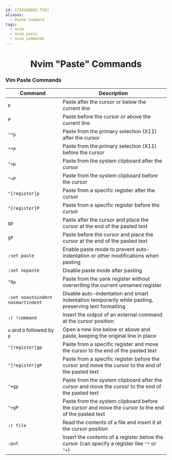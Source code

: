 ```yaml
---
id: 1724108891-TSDJ
aliases:
  - Paste Command
tags:
  - nvim
  - nvim_paste
  - nvim_commands
---
```


<center>
<h1>Nvim "Paste" Commands</h1>
</center>


### Vim Paste Commands

| Command          | Description                                                                         |
|------------------|-------------------------------------------------------------------------------------|
| `p`              | Paste after the cursor or below the current line                                    |
| `P`              | Paste before the cursor or above the current line                                   |
| `"*p`            | Paste from the primary selection (X11) after the cursor                             |
| `"*P`            | Paste from the primary selection (X11) before the cursor                            |
| `"+p`            | Paste from the system clipboard after the cursor                                    |
| `"+P`            | Paste from the system clipboard before the cursor                                   |
| `"[register]p`   | Paste from a specific register after the cursor                                     |
| `"[register]P`   | Paste from a specific register before the cursor                                    |
| `gp`             | Paste after the cursor and place the cursor at the end of the pasted text           |
| `gP`             | Paste before the cursor and place the cursor at the end of the pasted text          |
| `:set paste`     | Enable paste mode to prevent auto-indentation or other modifications when pasting   |
| `:set nopaste`   | Disable paste mode after pasting                                                    |
| `"0p`            | Paste from the yank register without overwriting the current unnamed register       |
| `:set noautoindent nosmartindent` | Disable auto-indentation and smart indentation temporarily while pasting, preserving text formatting |
| `:r !command`    | Insert the output of an external command at the cursor position                     |
| `o` and `O` followed by `p` | Open a new line below or above and paste, keeping the original line in place |
| `"[register]gp`  | Paste from a specific register and move the cursor to the end of the pasted text    |
| `"[register]gP`  | Paste from a specific register before the cursor and move the cursor to the end of the pasted text |
| `"+gp`           | Paste from the system clipboard after the cursor and move the cursor to the end of the pasted text |
| `"+gP`           | Paste from the system clipboard before the cursor and move the cursor to the end of the pasted text |
| `:r file`        | Read the contents of a file and insert it at the cursor position                    |
| `:put`           | Insert the contents of a register below the cursor (can specify a register like `"*` or `"+`) |

